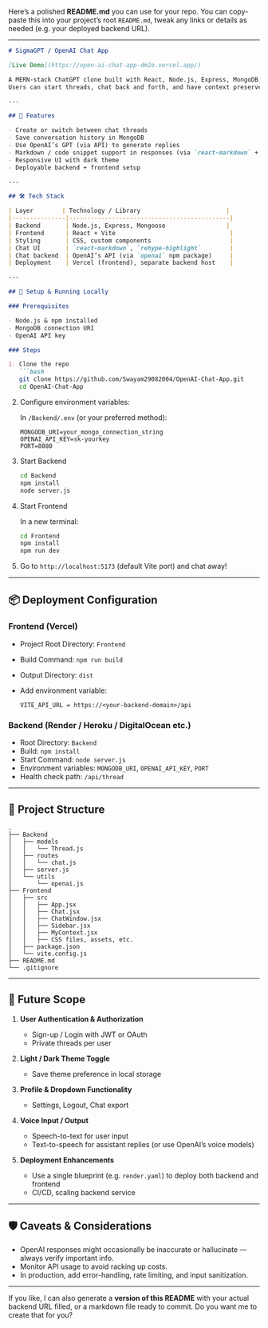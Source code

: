 Here’s a polished **README.md** you can use for your repo. You can copy-paste this into your project’s root `README.md`, tweak any links or details as needed (e.g. your deployed backend URL).

---

````md
# SigmaGPT / OpenAI Chat App

[Live Demo](https://open-ai-chat-app-dm2o.vercel.app/)

A MERN-stack ChatGPT clone built with React, Node.js, Express, MongoDB, and OpenAI’s API.  
Users can start threads, chat back and forth, and have context preserved across messages.

---

## 🧩 Features

- Create or switch between chat threads  
- Save conversation history in MongoDB  
- Use OpenAI’s GPT (via API) to generate replies  
- Markdown / code snippet support in responses (via `react-markdown` + `rehype-highlight`)  
- Responsive UI with dark theme  
- Deployable backend + frontend setup  

---

## 🛠 Tech Stack

| Layer        | Technology / Library                        |
|---------------|---------------------------------------------|
| Backend       | Node.js, Express, Mongoose                 |
| Frontend      | React + Vite                                |
| Styling       | CSS, custom components                      |
| Chat UI       | `react-markdown`, `rehype-highlight`        |
| Chat backend  | OpenAI’s API (via `openai` npm package)     |
| Deployment    | Vercel (frontend), separate backend host    |

---

## 🚀 Setup & Running Locally

### Prerequisites

- Node.js & npm installed  
- MongoDB connection URI  
- OpenAI API key  

### Steps

1. Clone the repo  
   ```bash
   git clone https://github.com/Swayam29082004/OpenAI-Chat-App.git
   cd OpenAI-Chat-App
````

2. Configure environment variables:

   In `/Backend/.env` (or your preferred method):

   ```
   MONGODB_URI=your_mongo_connection_string
   OPENAI_API_KEY=sk-yourkey
   PORT=8080
   ```

3. Start Backend

   ```bash
   cd Backend
   npm install
   node server.js
   ```

4. Start Frontend

   In a new terminal:

   ```bash
   cd Frontend
   npm install
   npm run dev
   ```

5. Go to `http://localhost:5173` (default Vite port) and chat away!

---

## 📦 Deployment Configuration

### Frontend (Vercel)

* Project Root Directory: `Frontend`
* Build Command: `npm run build`
* Output Directory: `dist`
* Add environment variable:

  ```
  VITE_API_URL = https://<your-backend-domain>/api
  ```

### Backend (Render / Heroku / DigitalOcean etc.)

* Root Directory: `Backend`
* Build: `npm install`
* Start Command: `node server.js`
* Environment variables: `MONGODB_URI`, `OPENAI_API_KEY`, `PORT`
* Health check path: `/api/thread`

---

## 📂 Project Structure

```
.
├── Backend
│   ├── models
│   │   └── Thread.js
│   ├── routes
│   │   └── chat.js
│   ├── server.js
│   └── utils
│       └── openai.js
├── Frontend
│   ├── src
│   │   ├── App.jsx
│   │   ├── Chat.jsx
│   │   ├── ChatWindow.jsx
│   │   ├── Sidebar.jsx
│   │   ├── MyContext.jsx
│   │   ├── CSS files, assets, etc.
│   ├── package.json
│   └── vite.config.js
├── README.md
└── .gitignore
```

---

## 🔮 Future Scope

1. **User Authentication & Authorization**

   * Sign-up / Login with JWT or OAuth
   * Private threads per user

2. **Light / Dark Theme Toggle**

   * Save theme preference in local storage

3. **Profile & Dropdown Functionality**

   * Settings, Logout, Chat export

4. **Voice Input / Output**

   * Speech-to-text for user input
   * Text-to-speech for assistant replies (or use OpenAI’s voice models)

5. **Deployment Enhancements**

   * Use a single blueprint (e.g. `render.yaml`) to deploy both backend and frontend
   * CI/CD, scaling backend service

---

## 🛡 Caveats & Considerations

* OpenAI responses might occasionally be inaccurate or hallucinate — always verify important info.
* Monitor API usage to avoid racking up costs.
* In production, add error-handling, rate limiting, and input sanitization.

---

If you like, I can also generate a **version of this README** with your actual backend URL filled, or a markdown file ready to commit. Do you want me to create that for you?
